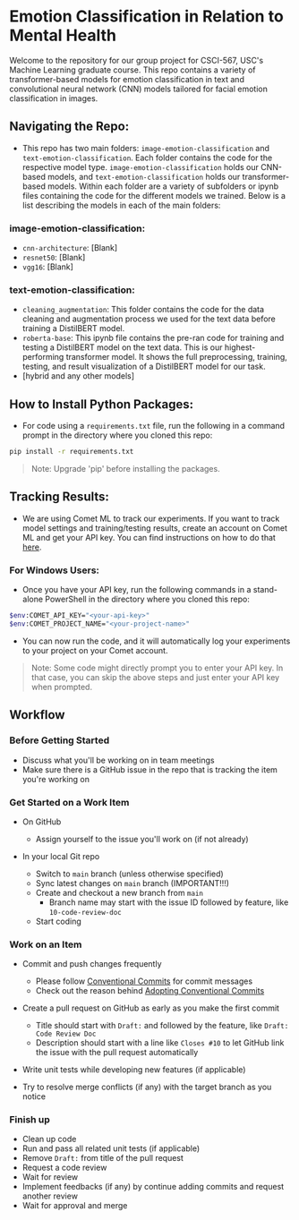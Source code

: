 # Emotion Classification in Relation to Mental Health 

Welcome to the repository for our group project for CSCI-567, USC's Machine Learning graduate course. This repo contains a variety of transformer-based models for emotion classification in text and convolutional neural network (CNN) models tailored for facial emotion classification in images.

## Navigating the Repo:
- This repo has two main folders: `image-emotion-classification` and `text-emotion-classification`. Each folder contains the code for the respective model type. `image-emotion-classification` holds our CNN-based models, and `text-emotion-classification` holds our transformer-based models. Within each folder are a variety of subfolders or ipynb files containing the code for the different models we trained. Below is a list describing the models in each of the main folders:
### image-emotion-classification:
- `cnn-architecture`: [Blank]
- `resnet50`: [Blank]
- `vgg16`: [Blank]

### text-emotion-classification:
- `cleaning_augmentation`: This folder contains the code for the data cleaning and augmentation process we used for the text data before training a DistilBERT model.
- `roberta-base`: This ipynb file contains the pre-ran code for training and testing a DistilBERT model on the text data. This is our highest-performing transformer model. It shows the full preprocessing, training, testing, and result visualization of a DistilBERT model for our task. 
- [hybrid and any other models]

## How to Install Python Packages:
- For code using a `requirements.txt` file, run the following in a command prompt in the directory where you cloned this repo:
```bash
pip install -r requirements.txt
```
> Note: Upgrade 'pip' before installing the packages.

## Tracking Results:
- We are using Comet ML to track our experiments. If you want to track model settings and training/testing results, create an account on Comet ML and get your API key. You can find instructions on how to do that [here](https://www.comet.com/docs/v2/guides/getting-started/quickstart/).
### For Windows Users:
- Once you have your API key, run the following commands in a stand-alone PowerShell in the directory where you cloned this repo:
```bash
$env:COMET_API_KEY="<your-api-key>"
$env:COMET_PROJECT_NAME="<your-project-name>"
```
- You can now run the code, and it will automatically log your experiments to your project on your Comet account.
> Note: Some code might directly prompt you to enter your API key. In that case, you can skip the above steps and just enter your API key when prompted.

## Workflow

### Before Getting Started

- Discuss what you'll be working on in team meetings
- Make sure there is a GitHub issue in the repo that is tracking the item you're working on

### Get Started on a Work Item

- On GitHub
  - Assign yourself to the issue you'll work on (if not already)

- In your local Git repo
  - Switch to `main` branch (unless otherwise specified)
  - Sync latest changes on `main` branch (IMPORTANT!!!)
  - Create and checkout a new branch from `main`
    - Branch name may start with the issue ID followed by feature, like `10-code-review-doc`
  - Start coding

### Work on an Item

- Commit and push changes frequently
  - Please follow [Conventional Commits](https://www.conventionalcommits.org/) for commit messages
  - Check out the reason behind [Adopting Conventional Commits](/blog/memo-2021-07-21#adopting-conventional-commits)

- Create a pull request on GitHub as early as you make the first commit
  - Title should start with `Draft:` and followed by the feature, like `Draft: Code Review Doc`
  - Description should start with a line like `Closes #10` to let GitHub link the issue with the pull request automatically

- Write unit tests while developing new features (if applicable)

- Try to resolve merge conflicts (if any) with the target branch as you notice

### Finish up

- Clean up code
- Run and pass all related unit tests (if applicable)
- Remove `Draft:` from title of the pull request
- Request a code review
- Wait for review
- Implement feedbacks (if any) by continue adding commits and request another review
- Wait for approval and merge

